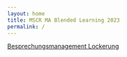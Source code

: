 ```yaml
---
layout: home
title: MSCR MA Blended Learning 2023
permalink: /
---
```


<a href="/mscr_ma_blended_learning_2023/besprechungsmanagement/2023-04-06-besprechungsmanagement_lockerung.html">Besprechungsmanagement Lockerung</a>
